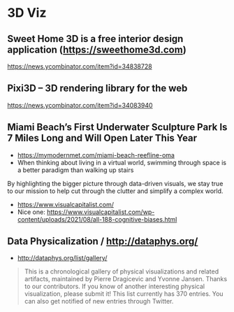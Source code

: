 # 3D Viz

## Sweet Home 3D is a free interior design application (https://sweethome3d.com)

https://news.ycombinator.com/item?id=34838728


## Pixi3D – 3D rendering library for the web

https://news.ycombinator.com/item?id=34083940


## Miami Beach’s First Underwater Sculpture Park Is 7 Miles Long and Will Open Later This Year

* https://mymodernmet.com/miami-beach-reefline-oma
* When thinking about living in a virtual world, swimming through space is a better paradigm than walking up stairs

By highlighting the bigger picture through data-driven visuals, we stay true to our mission to help cut through the clutter and simplify a complex world.

* https://www.visualcapitalist.com/
* Nice one: https://www.visualcapitalist.com/wp-content/uploads/2021/08/all-188-cognitive-biases.html


## Data Physicalization / http://dataphys.org/

* http://dataphys.org/list/gallery/
> This is a chronological gallery of physical visualizations and related artifacts, maintained by Pierre Dragicevic and Yvonne Jansen. Thanks to our contributors. If you know of another interesting physical visualization, please submit it!
This list currently has 370 entries. You can also get notified of new entries through Twitter.
